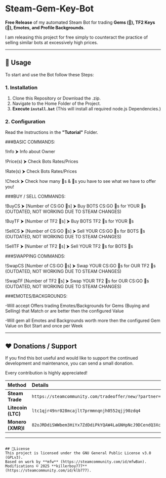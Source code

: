# Steam-Gem-Key-Bot
**Free Release** of my automated Steam Bot for trading **Gems (💎), TF2 Keys (🔑), Emotes, and Profile Backgrounds**.

I am releasing this project for free simply to counteract the practice of selling similar bots at excessively high prices.

---

## 🚀 Usage

To start and use the Bot follow these Steps:

### 1. Installation
1. Clone this Repository or Download the .zip.
2. Navigate to the Home Folder of the Project.
3. **Execute `install.bat`** (This will install all required node.js Dependencies.)

### 2. Configuration

Read the Instructions in the **"Tutorial"** Folder.



###BASIC COMMANDS:


!Info ⮞ Info about Owner

!Price(s) ⮞ Check Bots Rates/Prices

!Rate(s) ⮞ Check Bots Rates/Prices

!Check ⮞ Check how many 🔑s & 💎s you have to see what we have to offer you!


###BUY / SELL COMMANDS:


!BuyCS ⮞ [Number of CS:GO 🔑s] ⮞ Buy BOTS CS:GO 🔑s for YOUR 💎s (OUTDATED, NOT WORKING DUE TO STEAM CHANGES)

!BuyTF ⮞ [Number of TF2 🔑s] ⮞ Buy BOTS TF2 🔑s for YOUR 💎s

!SellCS ⮞ [Number of CS:GO 🔑s] ⮞ Sell YOUR CS:GO 🔑s for BOTS 💎s (OUTDATED, NOT WORKING DUE TO STEAM CHANGES)

!SellTF ⮞ [Number of TF2 🔑s] ⮞ Sell YOUR TF2 🔑s for BOTS 💎s


###SWAPPING COMMANDS:


!SwapCS [Number of CS:GO 🔑s] ⮞ Swap YOUR CS:GO 🔑s for OUR TF2 🔑s (OUTDATED, NOT WORKING DUE TO STEAM CHANGES)

!SwapTF [Number of TF2 🔑s] ⮞ Swap YOUR TF2 🔑s for OUR CS:GO 🔑s (OUTDATED, NOT WORKING DUE TO STEAM CHANGES)

###EMOTES/BACKGROUNDS:

-Will accept Offers trading Emotes/Backgrounds for Gems (Buying and Selling) that Match or are better then the configured Value

-Will gem all Emotes and Backgrounds worth more then the configured Gem Value on Bot Start and once per Week

***

## ❤️ Donations / Support

If you find this bot useful and would like to support the continued development and maintenance, you can send a small donation.

Every contribution is highly appreciated!

| Method | Details |
| :--- | :--- |
| **Steam Trade** | `https://steamcommunity.com/tradeoffer/new/?partner=1211192445&token=T9Hiu3Oz` |
| **Litecoin (LTC)** | `ltc1qjr49nr028mcajlt7prmmnqnjh0552qjj90zdq4` |
| **Monero (XMR)l** | `82oJRDdiSWWbem3HiYx7ZdDdiPkYQAW4LaGNHpNcJ9DCendQ3XcxHNYQiRMtfghYtSMmARPGqKe2ddSrhtjviTraEyGwgZ2` |

***

~~~~~~~~~~~~~~~~~~~~~~~~~~~~~~~~~~~~~~~~~~~~~~~~~~~~~~~~~~~~~~~~~~~~~~~~~~~~~~~~~~~~~~~~~~~~~~~~~~~~~~~~~~~~~~~~~~~~~~~~~~~~~~~~~~~~~~~~

## 📜License
This project is licensed under the GNU General Public License v3.0 (GPLv3).  
Based on work by **mfw** (https://steamcommunity.com/id/mfwBan).  
Modifications © 2025 **killerboy777**(https://steamcommunity.com/id/klb777).
